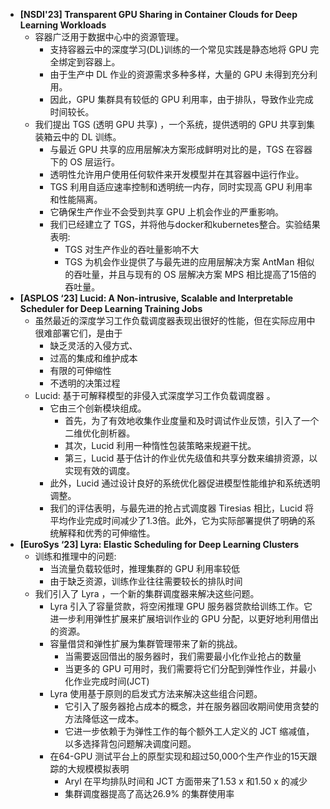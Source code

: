 - **[NSDI'23] Transparent GPU Sharing in Container Clouds for Deep Learning Workloads**
  - 容器广泛用于数据中心中的资源管理。
    - 支持容器云中的深度学习(DL)训练的一个常见实践是静态地将 GPU 完全绑定到容器上。
    - 由于生产中 DL 作业的资源需求多种多样，大量的 GPU 未得到充分利用。
    - 因此，GPU 集群具有较低的 GPU 利用率，由于排队，导致作业完成时间较长。
  - 我们提出 TGS (透明 GPU 共享) ，一个系统，提供透明的 GPU 共享到集装箱云中的 DL 训练。
    - 与最近 GPU 共享的应用层解决方案形成鲜明对比的是，TGS 在容器下的 OS 层运行。
    - 透明性允许用户使用任何软件来开发模型并在其容器中运行作业。
    - TGS 利用自适应速率控制和透明统一内存，同时实现高 GPU 利用率和性能隔离。
    - 它确保生产作业不会受到共享 GPU 上机会作业的严重影响。
    - 我们已经建立了 TGS，并将他与docker和kubernetes整合。实验结果表明:
      - TGS 对生产作业的吞吐量影响不大
      - TGS 为机会作业提供了与最先进的应用层解决方案 AntMan 相似的吞吐量，并且与现有的 OS 层解决方案 MPS 相比提高了15倍的吞吐量。
- **[ASPLOS ‘23] Lucid: A Non-intrusive, Scalable and Interpretable Scheduler for Deep Learning Training Jobs**
  - 虽然最近的深度学习工作负载调度器表现出很好的性能，但在实际应用中很难部署它们，是由于
    - 缺乏灵活的入侵方式、
    - 过高的集成和维护成本
    - 有限的可伸缩性
    - 不透明的决策过程
  - Lucid: 基于可解释模型的非侵入式深度学习工作负载调度器 。
    - 它由三个创新模块组成。
      - 首先，为了有效地收集作业度量和及时调试作业反馈，引入了一个二维优化剖析器。
      - 其次，Lucid 利用一种惰性包装策略来规避干扰。
      - 第三，Lucid 基于估计的作业优先级值和共享分数来编排资源，以实现有效的调度。
    - 此外，Lucid 通过设计良好的系统优化器促进模型性能维护和系统透明调整。
    - 我们的评估表明，与最先进的抢占式调度器 Tiresias 相比，Lucid 将平均作业完成时间减少了1.3倍。此外，它为实际部署提供了明确的系统解释和优秀的可伸缩性。
- **[EuroSys ‘23] Lyra: Elastic Scheduling for Deep Learning Clusters**
  - 训练和推理中的问题:
    - 当流量负载较低时，推理集群的 GPU 利用率较低
    - 由于缺乏资源，训练作业往往需要较长的排队时间
  - 我们引入了 Lyra ，一个新的集群调度器来解决这些问题。
    - Lyra 引入了容量贷款，将空闲推理 GPU 服务器贷款给训练工作。它进一步利用弹性扩展来扩展培训作业的 GPU 分配，以更好地利用借出的资源。
    - 容量借贷和弹性扩展为集群管理带来了新的挑战。
      - 当需要返回借出的服务器时，我们需要最小化作业抢占的数量
      - 当更多的 GPU 可用时，我们需要将它们分配到弹性作业，并最小化作业完成时间(JCT)
    - Lyra 使用基于原则的启发式方法来解决这些组合问题。
      - 它引入了服务器抢占成本的概念，并在服务器回收期间使用贪婪的方法降低这一成本。
      - 它进一步依赖于为弹性工作的每个额外工人定义的 JCT 缩减值，以多选择背包问题解决调度问题。
    - 在64-GPU 测试平台上的原型实现和超过50,000个生产作业的15天跟踪的大规模模拟表明
      - Aryl 在平均排队时间和 JCT 方面带来了1.53 x 和1.50 x 的减少
      - 集群调度器提高了高达26.9% 的集群使用率